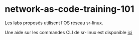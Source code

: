 # network-as-code-training-101


Les labs proposés utilisent l'OS réseau sr-linux.

Une aide sur les commandes CLI de sr-linux est disponible [ici](srlinux_commands.md)